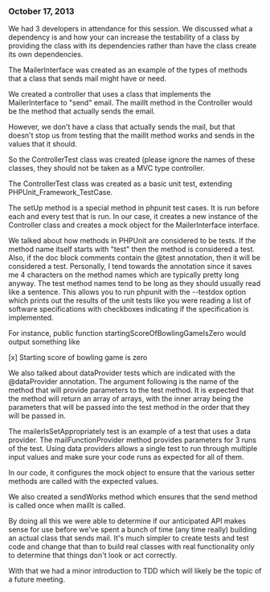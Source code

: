 ### October 17, 2013 ###

We had 3 developers in attendance for this session. We discussed what a dependency
is and how your can increase the testability of a class by providing the class with
its dependencies rather than have the class create its own dependencies.

The MailerInterface was created as an example of the types of methods that a class
that sends mail might have or need.

We created a controller that uses a class that implements the MailerInterface to
"send" email. The mailIt method in the Controller would be the method that actually
sends the email.

However, we don't have a class that actually sends the mail, but that doesn't stop us
from testing that the mailIt method works and sends in the values that it should.

So the ControllerTest class was created (please ignore the names of these classes, they
should not be taken as a MVC type controller.

The ControllerTest class was created as a basic unit test, extending
PHPUnit_Framework_TestCase.

The setUp method is a special method in phpunit test cases. It is run before each and
every test that is run. In our case, it creates a new instance of the Controller class
and creates a mock object for the MailerInterface interface.

We talked about how methods in PHPUnit are considered to be tests. If the method name
itself starts with "test" then the method is considered a test. Also, if the doc block
comments contain the @test annotation, then it will be considered a test. Personally,
I tend towards the annotation since it saves me 4 characters on the method names which
are typically pretty long anyway. The test method names tend to be long as they should
usually read like a sentence. This allows you to run phpunit with the --testdox option
which prints out the results of the unit tests like you were reading a list of software
specifications with checkboxes indicating if the specification is implemented.

For instance, public function startingScoreOfBowlingGameIsZero would output something like

[x] Starting score of bowling game is zero

We also talked about dataProvider tests which are indicated with the @dataProvider
annotation. The argument following is the name of the method that will provide parameters
to the test method. It is expected that the method will return an array of arrays, with
the inner array being the parameters that will be passed into the test method in the
order that they will be passed in.

The mailerIsSetAppropriately test is an example of a test that uses a data provider.
The mailFunctionProvider method provides parameters for 3 runs of the test. Using
data providers allows a single test to run through multiple input values and make
sure your code runs as expected for all of them.

In our code, it configures the mock object to ensure that the various setter methods
are called with the expected values.

We also created a sendWorks method which ensures that the send method is called once
when mailIt is called.

By doing all this we were able to determine if our anticipated API makes sense for
use before we've spent a bunch of time (any time really) building an actual class
that sends mail. It's much simpler to create tests and test code and change that than
to build real classes with real functionality only to determine that things don't look
or act correctly.

With that we had a minor introduction to TDD which will likely be the topic of a future
meeting.